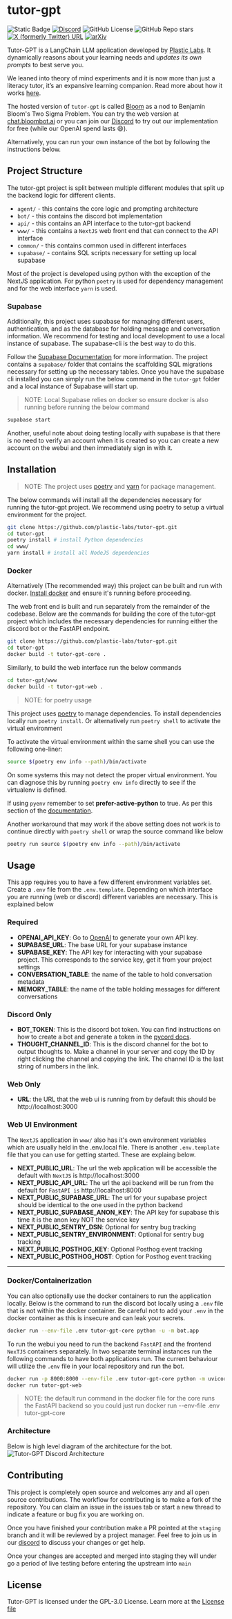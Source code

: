 # tutor-gpt
![Static Badge](https://img.shields.io/badge/Version-0.5.1-blue)
[![Discord](https://img.shields.io/discord/1076192451997474938?logo=discord&logoColor=%23ffffff&label=Bloom&labelColor=%235865F2)](https://discord.gg/bloombotai)
![GitHub License](https://img.shields.io/github/license/plastic-labs/tutor-gpt)
![GitHub Repo stars](https://img.shields.io/github/stars/plastic-labs/tutor-gpt)
[![X (formerly Twitter) URL](https://img.shields.io/twitter/url?url=https%3A%2F%2Ftwitter.com%2FBloomBotAI&label=Twitter)](https://twitter.com/BloomBotAI)
[![arXiv](https://img.shields.io/badge/arXiv-2310.06983-b31b1b.svg)](https://arxiv.org/abs/2310.06983)


Tutor-GPT is a LangChain LLM application developed by [Plastic
Labs](https://plasticlabs.ai). It dynamically reasons about your learning needs
and *updates its own prompts* to best serve you.  

We leaned into theory of mind experiments and it is now more than just a
literacy tutor, it’s an expansive learning companion. Read more about how it
works [here](https://plasticlabs.ai/blog/Theory-of-Mind-is-All-You-Need). 

The hosted version of `tutor-gpt` is called [Bloom](https://bloombot.ai) as a
nod to Benjamin Bloom's Two Sigma Problem. You can try the web version at
[chat.bloombot.ai](https://chat.bloombot.ai) or you can join our
[Discord](https://discord.gg/bloombotai) to try out our implementation for free
(while our OpenAI spend lasts 😄).  

Alternatively, you can run your own instance of the bot by following the
instructions below.  

## Project Structure

The tutor-gpt project is split between multiple different modules that split up
the backend logic for different clients. 

- `agent/` - this contains the core logic and prompting architecture 
- `bot/` - this contains the discord bot implementation
- `api/` - this contains an API interface to the tutor-gpt backend
- `www/` - this contains a `NextJS` web front end that can connect to the API interface 
- `common/` - this contains common used in different interfaces
- `supabase/` - contains SQL scripts necessary for setting up local supabase

Most of the project is developed using python with the exception of the NextJS
application. For python `poetry` is used for dependency management and for the
web interface `yarn` is used.

### Supabase

Additionally, this project uses supabase for managing different users,
authentication, and as the database for holding message and conversation
information. We recommend for testing and local development to use a local instance of supabase. The supabase-cli is the best way to do this. 

Follow the [Supabase Documentation](https://supabase.com/docs/guides/cli/local-development) for more information. The project contains a `supabase/` folder that contains the scaffolding SQL migrations necessary for setting up the necessary tables. Once you have the supabase cli installed you can simply run the below command in the `tutor-gpt` folder and a local instance of Supabase will start up. 

> NOTE: Local Supabase relies on docker so ensure docker is also running before running the below command

```bash
supabase start
```

Another, useful note about doing testing locally with supabase is that there is
no need to verify an account when it is created so you can create a new account
on the webui and then immediately sign in with it.

## Installation

> NOTE: The project uses
> [poetry](https://python-poetry.org/docs/#installing-with-the-official-installer)
> and [yarn](https://yarnpkg.com/getting-started/install) for package
> management. 

The below commands will install all the dependencies necessary for running the
tutor-gpt project. We recommend using poetry to setup a virtual environment for
the project. 

```bash
git clone https://github.com/plastic-labs/tutor-gpt.git
cd tutor-gpt
poetry install # install Python dependencies
cd www/
yarn install # install all NodeJS dependencies 
```

### Docker

Alternatively (The recommended way) this project can be built and run with
docker. [Install docker](https://docs.docker.com/get-docker/) and ensure it's
running before proceeding. 

The web front end is built and run separately from the remainder of the
codebase. Below are the commands for building the core of the tutor-gpt project
which includes the necessary dependencies for running either the discord bot or
the FastAPI endpoint.

```bash
git clone https://github.com/plastic-labs/tutor-gpt.git
cd tutor-gpt
docker build -t tutor-gpt-core .
```

Similarly, to build the web interface run the below commands
```bash
cd tutor-gpt/www
docker build -t tutor-gpt-web .
```

> NOTE: for poetry usage

This project uses [poetry](https://python-poetry.org/) to manage dependencies.
To install dependencies locally run `poetry install`. Or alternatively run
`poetry shell` to activate the virtual environment

To activate the virtual environment within the same shell you can use the
following one-liner:

```bash
source $(poetry env info --path)/bin/activate
```

On some systems this may not detect the proper virtual environment. You can
diagnose this by running `poetry env info` directly to see if the virtualenv
is defined.

If using `pyenv` remember to set **prefer-active-python** to true. As per
this section of the [documentation](https://python-poetry.org/docs/managing-environments/).

Another workaround that may work if the above setting does not work is to
continue directly with `poetry shell` or wrap the source command like below

```bash
poetry run source $(poetry env info --path)/bin/activate
```

## Usage

This app requires you to have a few different environment variables set. Create
a `.env` file from the `.env.template`. Depending on which interface you are
running (web or discord) different variables are necessary. This is explained
below

### Required
- **OPENAI_API_KEY**: Go to [OpenAI](https://beta.openai.com/account/api-keys) to generate your own API key.  
- **SUPABASE_URL**: The base URL for your supabase instance  
- **SUPABASE_KEY**: The API key for interacting with your supabase project. This corresponds to the service key, get it from your project settings   
- **CONVERSATION_TABLE**: the name of the table to hold conversation metadata  
- **MEMORY_TABLE**: the name of the table holding messages for different conversations

### Discord Only
- **BOT_TOKEN**: This is the discord bot token. You can find instructions on how
to create a bot and generate a token in the [pycord
docs](https://guide.pycord.dev/getting-started/creating-your-first-bot).  
- **THOUGHT_CHANNEL_ID**: This is the discord channel for the bot to output
thoughts to. Make a channel in your server and copy the ID by right clicking the
channel and copying the link. The channel ID is the last string of numbers in
the link.  

### Web Only
- **URL**: the URL that the web ui is running from by default this should be http://localhost:3000

### Web UI Environment

The `NextJS` application in `www/` also has it's own environment variables which are usually held in the .env.local file. There is another `.env.template` file that you can use for getting started. These are explaing below.

- **NEXT_PUBLIC_URL**: The url the web application will be accessible the default with `NextJS` is http://localhost:3000
- **NEXT_PUBLIC_API_URL**: The url the api backend will be run from the default for `FastAPI is` http://localhost:8000
- **NEXT_PUBLIC_SUPABASE_URL**: The url for your supabase project should be identical to the one used in the python backend 
- **NEXT_PUBLIC_SUPABASE_ANON_KEY**: The API key for supabase this time it is the anon key NOT the service key
- **NEXT_PUBLIC_SENTRY_DSN**: Optional for sentry bug tracking
- **NEXT_PUBLIC_SENTRY_ENVIRONMENT**: Optional for sentry bug tracking
- **NEXT_PUBLIC_POSTHOG_KEY**: Optional Posthog event tracking
- **NEXT_PUBLIC_POSTHOG_HOST**: Option for Posthog event tracking

---

### Docker/Containerization

You can also optionally use the docker containers to run the application locally. Below is the command to run the discord bot locally using a `.env` file that is not within the docker container. Be careful not to add your `.env` in the docker container as this is insecure and can leak your secrets. 

```bash
docker run --env-file .env tutor-gpt-core python -u -m bot.app
```

To run the webui you need to run the backend `FastAPI` and the frontend `NexTJS` containers separately. In two separate terminal instances run the following commands to have both applications run.
The current behaviour will utilize the `.env` file in your local repository and
run the bot.

```bash
docker run -p 8000:8000 --env-file .env tutor-gpt-core python -m uvicorn api.main:app --host 0.0.0.0 --port 8000 # FastAPI Backend
docker run tutor-gpt-web
```

> NOTE: the default run command in the docker file for the core runs the FastAPI backend so you could just run docker run  --env-file .env tutor-gpt-core

### Architecture

Below is high level diagram of the architecture for the bot.
![Tutor-GPT Discord Architecture](assets/ToM&#32;Chain&#32;Flow.png)

## Contributing

This project is completely open source and welcomes any and all open source contributions. The workflow for contributing is to make a fork of the repository. You can claim an issue in the issues tab or start a new thread to indicate a feature or bug fix you are working on. 

Once you have finished your contribution make a PR pointed at the `staging` branch and it will be reviewed by a project manager. Feel free to join us in our [discord](http://discord.gg/bloombotai) to discuss your changes or get help. 

Once your changes are accepted and merged into staging they will under go a period of live testing before entering the upstream into `main`

## License

Tutor-GPT is licensed under the GPL-3.0 License. Learn more at the [License file](./LICENSE)
